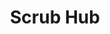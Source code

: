 ---
hackday: 28-cardiff
title: Scrub Hub
summary: Aims to take the pain out of medical careers
thumbnail: scrub_hub.jpg
team:
- George Harris
- Kate King
- Laura Tan
- Prof Rachel Errington
- Brian Sullivan
- Simon Chapman
- Michael Barton
- Hussam Alghamdi
- Noryan Alkadi
- Victoria Fisheleva
about: Django web app with a postgress backend, which uses open source technology,
  integrated maps and GMC user survey data. Describing the working environment in
  all hospitals across the UK.
links:
  presentation: https://cf-my.sharepoint.com/:p:/r/personal/fishelevav_cardiff_ac_uk/Documents/scrubhubpresentation.pptx?d=we0279b0f10bc4420a98f55f168b9e6c6&csf=1&web=1&e=0E2KE3
  video: https://youtu.be/D-Gs0MAA_ws
---